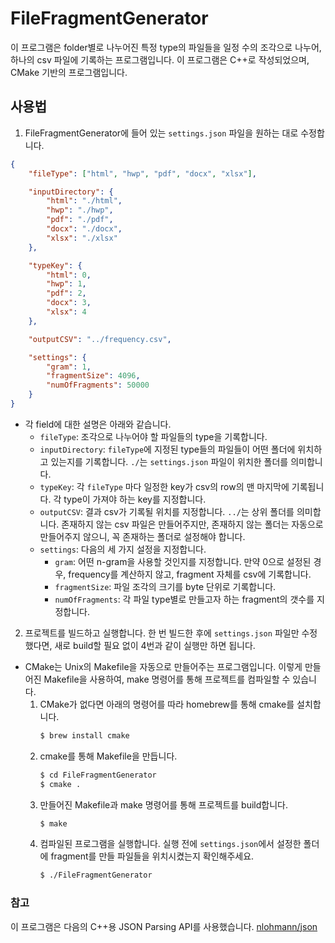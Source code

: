 # FileFragmentGenerator
이 프로그램은 folder별로 나누어진 특정 type의 파일들을 일정 수의 조각으로 나누어, 하나의 csv 파일에 기록하는 프로그램입니다.
이 프로그램은 C++로 작성되었으며, CMake 기반의 프로그램입니다.

## 사용법
1. FileFragmentGenerator에 들어 있는 `settings.json` 파일을 원하는 대로 수정합니다.
```json
{
    "fileType": ["html", "hwp", "pdf", "docx", "xlsx"],

    "inputDirectory": {
        "html": "./html",
        "hwp": "./hwp",
        "pdf": "./pdf",
        "docx": "./docx",
        "xlsx": "./xlsx"
    },

    "typeKey": {
        "html": 0,
        "hwp": 1,
        "pdf": 2,
        "docx": 3,
        "xlsx": 4
    },

    "outputCSV": "../frequency.csv",

    "settings": {
        "gram": 1,
        "fragmentSize": 4096,
        "numOfFragments": 50000
    }
}
```

- 각 field에 대한 설명은 아래와 같습니다.
    * `fileType`: 조각으로 나누어야 할 파일들의 type을 기록합니다.
    *  `inputDirectory`: `fileType`에 지정된 type들의 파일들이 어떤 폴더에 위치하고 있는지를 기록합니다.
	`./`는 `settings.json` 파일이 위치한 폴더를 의미합니다.
    * `typeKey`: 각 `fileType` 마다 일정한 key가 csv의 row의 맨 마지막에 기록됩니다. 각 type이 가져야 하는 key를 지정합니다.
    * `outputCSV`: 결과 csv가 기록될 위치를 지정합니다. `../`는 상위 폴더를 의미합니다. 존재하지 않는 csv 파일은 만들어주지만, 존재하지 않는 폴더는 자동으로 만들어주지 않으니, 꼭 존재하는 폴더로 설정해야 합니다.
    * `settings`: 다음의 세 가지 설정을 지정합니다.
		* `gram`: 어떤 n-gram을 사용할 것인지를 지정합니다.
        만약 0으로 설정된 경우, frequency를 계산하지 않고, fragment 자체를 csv에 기록합니다.
		* `fragmentSize`: 파일 조각의 크기를 byte 단위로 기록합니다.
		* `numOfFragments`: 각 파일 type별로 만들고자 하는 fragment의 갯수를 지정합니다.

2. 프로젝트를 빌드하고 실행합니다. 한 번 빌드한 후에 `settings.json` 파일만 수정했다면, 새로 build할 필요 없이 4번과 같이 실행만 하면 됩니다.
- CMake는 Unix의 Makefile을 자동으로 만들어주는 프로그램입니다. 이렇게 만들어진 Makefile을 사용하여, make 명령어를 통해 프로젝트를 컴파일할 수 있습니다.
    1. CMake가 없다면 아래의 명령어를 따라 homebrew를 통해 cmake를 설치합니다.
        ```bash
        $ brew install cmake
        ```
    2. cmake를 통해 Makefile을 만듭니다.
        ```bash
        $ cd FileFragmentGenerator
        $ cmake .
        ```
    3. 만들어진 Makefile과 make 명령어를 통해 프로젝트를 build합니다.
        ```bash
        $ make
        ```
    4. 컴파일된 프로그램을 실행합니다. 실행 전에 `settings.json`에서 설정한 폴더에 fragment를 만들 파일들을 위치시켰는지 확인해주세요.
        ```bash
        $ ./FileFragmentGenerator
        ```

### 참고
이 프로그램은 다음의 C++용 JSON Parsing API를 사용했습니다. [nlohmann/json](https://github.com/nlohmann/json)
